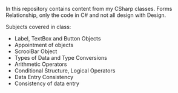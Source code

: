 In this repository contains content from my CSharp classes. Forms Relationship, only the code in C# and not all design with Design.

Subjects covered in class:

<ul>
  <li>Label, TextBox and Button Objects
  <li>Appointment of objects
  <li>ScroolBar Object
  <li>Types of Data and Type Conversions
  <li>Arithmetic Operators
  <li>Conditional Structure, Logical Operators
  <li>Data Entry Consistency
  <li>Consistency of data entry
</ul>
